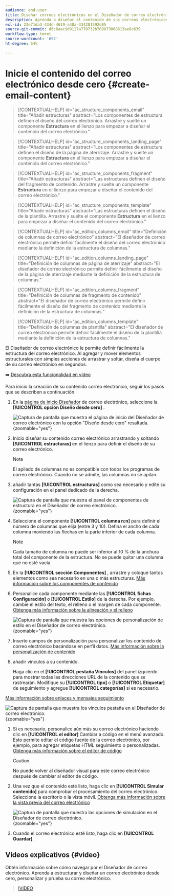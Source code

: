 ```yaml
---
audience: end-user
title: Diseñar correos electrónicos en el Diseñador de correo electrónico
description: Aprenda a diseñar el contenido de sus correos electrónicos desde cero
exl-id: 23e71da3-434d-4619-a48a-334281592d85
source-git-commit: d6c6aac9d9127a770732b709873008613ae8c639
workflow-type: tm+mt
source-wordcount: '652'
ht-degree: 54%

---
```


# Inicie el contenido del correo electrónico desde cero {#create-email-content}

>[!CONTEXTUALHELP]
>id="ac_structure_components_email"
>title="Añadir estructuras"
>abstract="Los componentes de estructura definen el diseño del correo electrónico. Arrastre y suelte un componente **Estructura** en el lienzo para empezar a diseñar el contenido del correo electrónico."

>[!CONTEXTUALHELP]
>id="ac_structure_components_landing_page"
>title="Añadir estructuras"
>abstract="Los componentes de estructura definen el diseño de la página de aterrizaje. Arrastre y suelte un componente **Estructura** en el lienzo para empezar a diseñar el contenido del correo electrónico."

>[!CONTEXTUALHELP]
>id="ac_structure_components_fragment"
>title="Añadir estructuras"
>abstract="Las estructuras definen el diseño del fragmento de contenido. Arrastre y suelte un componente **Estructura** en el lienzo para empezar a diseñar el contenido del correo electrónico."

>[!CONTEXTUALHELP]
>id="ac_structure_components_template"
>title="Añadir estructuras"
>abstract="Las estructuras definen el diseño de la plantilla. Arrastre y suelte el componente **Estructura** en el lienzo para empezar a diseñar el contenido del correo electrónico."

>[!CONTEXTUALHELP]
>id="ac_edition_columns_email"
>title="Definición de columnas de correo electrónico"
>abstract="El diseñador de correo electrónico permite definir fácilmente el diseño del correo electrónico mediante la definición de la estructura de columnas."

>[!CONTEXTUALHELP]
>id="ac_edition_columns_landing_page"
>title="Definición de columnas de página de aterrizaje"
>abstract="El diseñador de correo electrónico permite definir fácilmente el diseño de la página de aterrizaje mediante la definición de la estructura de columnas."

>[!CONTEXTUALHELP]
>id="ac_edition_columns_fragment"
>title="Definición de columnas de fragmento de contenido"
>abstract="El diseñador de correo electrónico permite definir fácilmente el diseño del fragmento de contenido mediante la definición de la estructura de columnas."

>[!CONTEXTUALHELP]
>id="ac_edition_columns_template"
>title="Definición de columnas de plantilla"
>abstract="El diseñador de correo electrónico permite definir fácilmente el diseño de la plantilla mediante la definición de la estructura de columnas."

El Diseñador de correo electrónico le permite definir fácilmente la estructura del correo electrónico. Al agregar y mover elementos estructurales con simples acciones de arrastrar y soltar, diseña el cuerpo de su correo electrónico en segundos.

➡️ [Descubra esta funcionalidad en vídeo](#video)

Para inicio la creación de su contenido correo electrónico, seguir los pasos que se describen a continuación.

1. En la [página de inicio Diseñador](get-started-email-designer.md#start-authoring) de correo electrónico, seleccione la **[!UICONTROL opción Diseño desde cero]** .

   ![Captura de pantalla que muestra el página de inicio del Diseñador de correo electrónico con la opción &quot;Diseño desde cero&quot; resaltada.](assets/email_designer-from-scratch.png){zoomable="yes"}

1. Inicio diseñar su contenido correo electrónico arrastrando y soltando **[!UICONTROL estructuras]** en el lienzo para definir el diseño de su correo electrónico.

   >[!NOTE]
   >
   >El apilado de columnas no es compatible con todos los programas de correo electrónico. Cuando no se admite, las columnas no se apilan.

1. añadir tantas **[!UICONTROL estructuras]** como sea necesario y edite su configuración en el panel dedicado de la derecha.

   ![Captura de pantalla que muestra el panel de componentes de estructura en el Diseñador de correo electrónico.](assets/email_designer_structure_components.png){zoomable="yes"}

1. Seleccione el componente **[!UICONTROL columna n:n]** para definir el número de columnas que elija (entre 3 y 10). Defina el ancho de cada columna moviendo las flechas en la parte inferior de cada columna.

   >[!NOTE]
   >
   >Cada tamaño de columna no puede ser inferior al 10 % de la anchura total del componente de la estructura. No se puede quitar una columna que no esté vacía.

1. En la **[!UICONTROL sección Componentes]** , arrastre y coloque tantos elementos como sea necesario en una o más estructuras. [Más información sobre los componentes de contenido](content-components.md)

1. Personalice cada componente mediante las **[!UICONTROL fichas Configuración]** o **[!UICONTROL Estilo]** de la derecha. Por ejemplo, cambie el estilo del texto, el relleno o el margen de cada componente. [Obtenga más información sobre la alineación y el relleno](alignment-and-padding.md)

   ![Captura de pantalla que muestra las opciones de personalización de estilo en el Diseñador de correo electrónico.](assets/email_designer-styles.png){zoomable="yes"}

1. Inserte campos de personalización para personalizar los contenido de correo electrónico basándose en perfil datos. [Más información sobre la personalización de contenido](../personalization/personalize.md)

1. añadir vínculos a su contenido.

   Haga clic en el **[!UICONTROL pestaña Vínculos]** del panel izquierdo para mostrar todas las direcciones URL de la contenido que se rastrearán. Modifique su **[!UICONTROL tipo]** o **[!UICONTROL Etiquetar]** de seguimiento y agregue **[!UICONTROL categorías]** si es necesario.

[Más información sobre enlaces y mensajes seguimiento](message-tracking.md)

   ![Captura de pantalla que muestra los vínculos pestaña en el Diseñador de correo electrónico.](assets/email_designer-links.png){zoomable="yes"}

1. Si es necesario, personalice aún más su correo electrónico haciendo clic en **[!UICONTROL el editor]** Cambiar a código en el menú avanzado. Esto permite editar el código fuente de la correo electrónico, por ejemplo, para agregar etiquetas HTML seguimiento o personalizadas. [Obtenga más información sobre el editor de código](code-content.md)

   >[!CAUTION]
   >
   >No puede volver al diseñador visual para este correo electrónico después de cambiar al editor de código.

1. Una vez que el contenido esté listo, haga clic en **[!UICONTROL Simular contenido]** para comprobar el procesamiento del correo electrónico. Seleccione la escritorio o la vista móvil. [Obtenga más información sobre la vista previa del correo electrónico](../preview-test/preview-test.md)

   ![Captura de pantalla que muestra las opciones de simulación en el Diseñador de correo electrónico.](assets/email_designer-simulate.png){zoomable="yes"}

1. Cuando el correo electrónico esté listo, haga clic en **[!UICONTROL Guardar]**.

## Vídeos explicativos {#video}

Obtén información sobre cómo navegar por el Diseñador de correo electrónico. Aprenda a estructurar y diseñar un correo electrónico desde cero, personalizar y prueba su correo electrónico.

>[!VIDEO](https://video.tv.adobe.com/v/3425867/?quality=12)